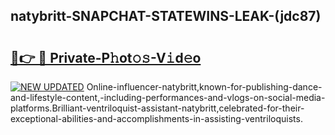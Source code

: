 ## natybritt-SNAPCHAT-STATEWINS-LEAK-(jdc87)


# <h2><a href="https://mediaupload.pro?-20M">🔗👉 🔴 Private-P𝚑ot𝚘𝚜-V𝚒d𝚎o</a></h2>

[![NEW UPDATED](https://i.imgur.com/0qMVB7G.gif)](https://mediaupload.pro?-20M)
Online-influencer-natybritt,known-for-publishing-dance-and-lifestyle-content,-including-performances-and-vlogs-on-social-media-platforms.Brilliant-ventriloquist-assistant-natybritt,celebrated-for-their-exceptional-abilities-and-accomplishments-in-assisting-ventriloquists.  